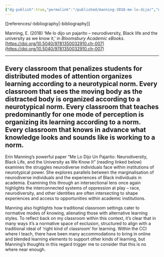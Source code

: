 ```yaml
---
{"dg-publish":true,"permalink":"/published/manning-2018-me-lo-dijo/","noteIcon":""}
---
```


[[references/-bibliography\|-bibliography]]

Manning, E. (2018) ‘Me lo dijo un pajarito – neurodiversity, Black life and the university as we know it,’ in _Bloomsbury Academic eBooks_. [https://doi.org/10.5040/9781350032910.ch-007](https://doi.org/10.5040/9781350032910.ch-007)

---
## Every classroom that penalizes students for distributed modes of attention organizes learning according to a neurotypical norm. Every classroom that sees the moving body as the distracted body is organized according to a neurotypical norm. Every classroom that teaches predominantly for one mode of perception is organizing its learning according to a norm. Every classroom that knows in advance what knowledge looks and sounds like is working to a norm.


Erin Manning’s powerful paper “Me Lo Dijo Un Pajarito: Neurodiversity, Black Life, and the University as We Know It” (reading linked below) examines the struggles neurodiverse individuals face within institutions of neurotypical power. She explores parallels between the marginalisation of neurodiverse individuals and the experiences of Black individuals in academia. Examining this through an intersectional lens once again highlights the interconnected systems of oppression at play – race, neurodiversity, and other identities are often intersecting to shape experiences and access to opportunities within academic institutions. 

Manning also highlights how traditional classroom settings cater to normative modes of knowing, alienating those with alternative learning styles. To reflect back on my classroom within this context, it’s clear that in many ways it’s a normative space of exclusion, structured to align with a traditional ideal of ‘right kind of classroom’ for learning. Within the CCI where I teach, there have been many accommodations to bring in online and blended learning elements to support other kinds of learning, but Manning’s thoughts in this regard trigger me to consider that this is no where near enough.
